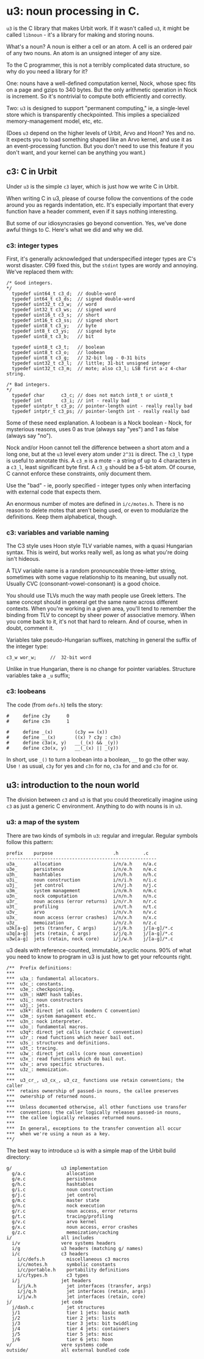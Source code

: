 # u3: noun processing in C.

`u3` is the C library that makes Urbit work.  If it wasn't called
`u3`, it might be called `libnoun` - it's a library for making
and storing nouns.

What's a noun?  A noun is either a cell or an atom.  A cell is an
ordered pair of any two nouns.  An atom is an unsigned integer of
any size.

To the C programmer, this is not a terribly complicated data
structure, so why do you need a library for it?

One: nouns have a well-defined computation kernel, Nock, whose
spec fits on a page and gzips to 340 bytes.  But the only
arithmetic operation in Nock is increment.  So it's nontrivial
to compute both efficiently and correctly.

Two: `u3` is designed to support "permanent computing," ie, a
single-level store which is transparently checkpointed.  This
implies a specialized memory-management model, etc, etc.

(Does `u3` depend on the higher levels of Urbit, Arvo and Hoon?
Yes and no.  It expects you to load something shaped like an Arvo
kernel, and use it as an event-processing function.  But you
don't need to use this feature if you don't want, and your kernel
can be anything you want.)
 
## c3: C in Urbit

Under `u3` is the simple `c3` layer, which is just how we write C 
in Urbit.

When writing C in u3, please of course follow the conventions of
the code around you as regards indentation, etc.  It's especially
important that every function have a header comment, even if it
says nothing interesting.

But some of our idiosyncrasies go beyond convention.  Yes, we've
done awful things to C. Here's what we did and why we did. 

### c3: integer types

First, it's generally acknowledged that underspecified integer
types are C's worst disaster.  C99 fixed this, but the `stdint`
types are wordy and annoying.  We've replaced them with:

    /* Good integers.
    */
      typedef uint64_t c3_d;  // double-word
      typedef int64_t c3_ds;  // signed double-word
      typedef uint32_t c3_w;  // word
      typedef int32_t c3_ws;  // signed word
      typedef uint16_t c3_s;  // short
      typedef int16_t c3_ss;  // signed short
      typedef uint8_t c3_y;   // byte
      typedef int8_t c3_ys;   // signed byte
      typedef uint8_t c3_b;   // bit

      typedef uint8_t c3_t;   // boolean
      typedef uint8_t c3_o;   // loobean
      typedef uint8_t c3_g;   // 32-bit log - 0-31 bits
      typedef uint32_t c3_l;  // little; 31-bit unsigned integer
      typedef uint32_t c3_m;  // mote; also c3_l; LSB first a-z 4-char string.

    /* Bad integers.
    */
      typedef char      c3_c; // does not match int8_t or uint8_t
      typedef int       c3_i; // int - really bad
      typedef uintptr_t c3_p; // pointer-length uint - really really bad
      typedef intptr_t c3_ps; // pointer-length int - really really bad

Some of these need explanation.  A loobean is a Nock boolean -
Nock, for mysterious reasons, uses 0 as true (always say "yes")
and 1 as false (always say "no").

Nock and/or Hoon cannot tell the difference between a short atom
and a long one, but at the `u3` level every atom under `2^31` is
direct.  The `c3_l` type is useful to annotate this.  A `c3_m` is
a mote - a string of up to 4 characters in a `c3_l`, least
significant byte first.  A `c3_g` should be a 5-bit atom.  Of
course, C cannot enforce these constraints, only document them.

Use the "bad" - ie, poorly specified - integer types only when
interfacing with external code that expects them.

An enormous number of motes are defined in `i/c/motes.h`.  There
is no reason to delete motes that aren't being used, or even to
modularize the definitions.  Keep them alphabetical, though.

### c3: variables and variable naming

The C3 style uses Hoon style TLV variable names, with a quasi
Hungarian syntax.  This is weird, but works really well, as
long as what you're doing isn't hideous.

A TLV variable name is a random pronounceable three-letter
string, sometimes with some vague relationship to its meaning,
but usually not.  Usually CVC (consonant-vowel-consonant) is a
good choice.

You should use TLVs much the way math people use Greek letters.
The same concept should in general get the same name across
different contexts.  When you're working in a given area, you'll
tend to remember the binding from TLV to concept by sheer power
of associative memory.  When you come back to it, it's not that
hard to relearn.  And of course, when in doubt, comment it.

Variables take pseudo-Hungarian suffixes, matching in general the
suffix of the integer type:

    c3_w wor_w;     //  32-bit word

Unlike in true Hungarian, there is no change for pointer
variables.  Structure variables take a `_u` suffix; 

### c3: loobeans

The code (from `defs.h`) tells the story:

    #     define c3y      0
    #     define c3n      1

    #     define _(x)        (c3y == (x))
    #     define __(x)       ((x) ? c3y : c3n)
    #     define c3a(x, y)   __(_(x) && _(y))
    #     define c3o(x, y)   __(_(x) || _(y))

In short, use `_()` to turn a loobean into a boolean, `__` to go
the other way.  Use `!` as usual, `c3y` for yes and `c3n` for no,
`c3a` for and and `c3o` for or.

## u3: introduction to the noun world

The division between `c3` and `u3` is that you could theoretically
imagine using `c3` as just a generic C environment.  Anything to do
with nouns is in `u3`.

### u3: a map of the system

There are two kinds of symbols in `u3`: regular and irregular.
Regular symbols follow this pattern:

    prefix    purpose                      .h         .c
    -------------------------------------------------------
    u3a_      allocation                   i/n/a.h    n/a.c
    u3e_      persistence                  i/n/e.h    n/e.c
    u3h_      hashtables                   i/n/h.h    n/h.c
    u3i_      noun construction            i/n/i.h    n/i.c
    u3j_      jet control                  i/n/j.h    n/j.c
    u3m_      system management            i/n/m.h    n/m.c
    u3n_      nock computation             i/n/n.h    n/n.c
    u3r_      noun access (error returns)  i/n/r.h    n/r.c
    u3t_      profiling                    i/n/t.h    n/t.c
    u3v_      arvo                         i/n/v.h    n/v.c
    u3x_      noun access (error crashes)  i/n/x.h    n/x.c
    u3z_      memoization                  i/n/z.h    n/z.c
    u3k[a-g]  jets (transfer, C args)      i/j/k.h    j/[a-g]/*.c
    u3q[a-g]  jets (retain, C args)        i/j/q.h    j/[a-g]/*.c
    u3w[a-g]  jets (retain, nock core)     i/j/w.h    j/[a-g]/*.c


u3 deals with reference-counted, immutable, acyclic nouns.  90%
of what you need to know to program in u3 is just how to get your
refcounts right.


    /**  Prefix definitions:
    ***
    ***  u3a_: fundamental allocators.
    ***  u3c_: constants.
    ***  u3e_: checkpointing.
    ***  u3h_: HAMT hash tables.
    ***  u3i_: noun constructors
    ***  u3j_: jets.
    ***  u3k*: direct jet calls (modern C convention)
    ***  u3m_: system management etc.
    ***  u3n_: nock interpreter.
    ***  u3o_: fundamental macros.
    ***  u3q*: direct jet calls (archaic C convention)
    ***  u3r_: read functions which never bail out.
    ***  u3s_: structures and definitions.
    ***  u3t_: tracing.
    ***  u3w_: direct jet calls (core noun convention)
    ***  u3x_: read functions which do bail out.
    ***  u3v_: arvo specific structures.
    ***  u3z_: memoization.
    ***
    ***  u3_cr_, u3_cx_, u3_cz_ functions use retain conventions; the caller
    ***  retains ownership of passed-in nouns, the callee preserves 
    ***  ownership of returned nouns.
    ***
    ***  Unless documented otherwise, all other functions use transfer 
    ***  conventions; the caller logically releases passed-in nouns, 
    ***  the callee logically releases returned nouns.
    ***
    ***  In general, exceptions to the transfer convention all occur
    ***  when we're using a noun as a key.
    **/




The best way to introduce `u3` is with a simple map of the Urbit 
build directory:

    g/                  u3 implementation
      g/a.c               allocation
      g/e.c               persistence
      g/h.c               hashtables
      g/i.c               noun construction
      g/j.c               jet control
      g/m.c               master state
      g/n.c               nock execution
      g/r.c               noun access, error returns
      g/t.c               tracing/profiling
      g/v.c               arvo kernel
      g/x.c               noun access, error crashes
      g/z.c               memoization/caching
    i/                  all includes
      i/v               vere systems headers
      i/g               u3 headers (matching g/ names)
      i/c               c3 headers
        i/c/defs.h        miscellaneous c3 macros
        i/c/motes.h       symbolic constants
        i/c/portable.h    portability definitions
        i/c/types.h       c3 types
      i/j               jet headers
        i/j/k.h           jet interfaces (transfer, args)
        i/j/q.h           jet interfaces (retain, args)
        i/j/w.h           jet interfaces (retain, core)
    j/                  jet code
      j/dash.c            jet structures
      j/1                 tier 1 jets: basic math
      j/2                 tier 2 jets: lists
      j/3                 tier 3 jets: bit twiddling
      j/4                 tier 4 jets: containers
      j/5                 tier 5 jets: misc
      j/6                 tier 6 jets: hoon
    v/                  vere systems code
    outside/            all external bundled code




